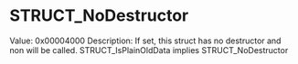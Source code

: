 # STRUCT_NoDestructor

Value: 0x00004000
Description: If set, this struct has no destructor and non will be called. STRUCT_IsPlainOldData implies STRUCT_NoDestructor